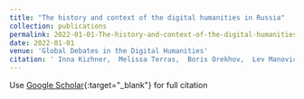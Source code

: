 ```yaml
---
title: "The history and context of the digital humanities in Russia"
collection: publications
permalink: 2022-01-01-The-history-and-context-of-the-digital-humanities-in-Russia
date: 2022-01-01
venue: 'Global Debates in the Digital Humanities'
citation: ' Inna Kizhner,  Melissa Terras,  Boris Orekhov,  Lev Manovich,  Igor Kim,  Maxim Rumyantsev,  Anastasia Bonch-Osmolovskaya, &quot;The history and context of the digital humanities in Russia.&quot; Global Debates in the Digital Humanities, 2022.'
---
```

Use [Google Scholar](https://scholar.google.com/scholar?q=The+history+and+context+of+the+digital+humanities+in+Russia){:target="_blank"} for full citation
